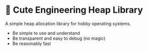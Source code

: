 # 👷 Cute Engineering Heap Library

A simple heap allocation library for hobby operating systems.

- Be simple to use and understand
- Be transparent and easy to debug (no magic)
- Be reasonably fast
